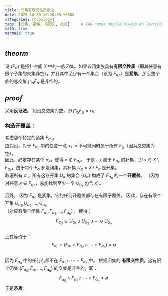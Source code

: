 ```yaml
---
title: 闭集有限交性质推论
date: 2025-10-30 10:20:00 +0800
categories: [topology]
tags: [闭集, 紧集, 有限交, 推论]     # TAG names should always be lowercase
math: true
mermaid: true
---
```

## $theorm$

设 $\{F_\alpha\}$ 是拓扑空间 $X$ 中的一族闭集。如果该闭集族具有**有限交性质**（即其任意有限个子集的交集非空），并且其中至少有一个集合（设为 $F_{\alpha_0}$）是**紧集**，那么整个族的总交集 $\bigcap_{\alpha} F_{\alpha}$ 是非空的。

## $proof$

采用**反证法**。
假设总交集为空，即 $\bigcap_{\alpha} F_{\alpha} = \emptyset$。

###  **构造开覆盖**：  

考虑那个特定的紧集 $F_{\alpha_0}$。  
       由假设，对于 $F_{\alpha_0}$ 中的任意一点 $x$，$x$ 不可能同时属于所有 $F_\alpha$（因为总交集为空）。  
       因此，必定存在某个 $\alpha_x$，使得 $x \notin F_{\alpha_x}$。
       于是，$x$ 属于 $F_{\alpha_x}$ 的补集，即 $x \in X \setminus F_{\alpha_x}$。由于每个 $F_\alpha$ 都是闭集，其补集 $U_\alpha = X \setminus F_{\alpha}$ 是开集。  
       取遍所有 $\alpha$ ，所有这些开集 $U_\alpha$ 的集合 $\{U_\alpha\}$ 构成了 $F_{\alpha_0}$ 的一个**开覆盖**。
    （因为对任意 $x \in F_{\alpha_0}$，总能找到至少一个 $U_{\alpha_x}$ 包含 $x$）。
       

   另外，
       因为 $F_{\alpha_0}$ 是紧集，它的任何开覆盖都存在有限子覆盖。
       因此，存在有限个开集 $U_{\alpha_1}, U_{\alpha_2}, \ldots, U_{\alpha_n}$  
       （对应有限个闭集 $F_{\alpha_1}, F_{\alpha_2}, \ldots, F_{\alpha_n}$），
       使得：  
   $$
        F_{\alpha_0} \subseteq U_{\alpha_1} \cup U_{\alpha_2} \cup \cdots \cup U_{\alpha_n}
        $$     
上式等价于：  
  $$
        F_{\alpha_0} \cap (F_{\alpha_1} \cap F_{\alpha_2} \cap \cdots \cap F_{\alpha_n}) = \emptyset
        $$      
因为 $F_{\alpha_0}$ 中的任何点都不在 $F_{\alpha_1} \cap \cdots \cap F_{\alpha_n}$ 中。
       根据闭集的 **有限交性质**，这有限个闭集 $\{F_{\alpha_0}, F_{\alpha_1}, \ldots, F_{\alpha_n}\}$ 的交集是非空的，即：  
$$
        F_{\alpha_0} \cap F_{\alpha_1} \cap \cdots \cap F_{\alpha_n} \neq \emptyset  
        $$
于是**矛盾**。

